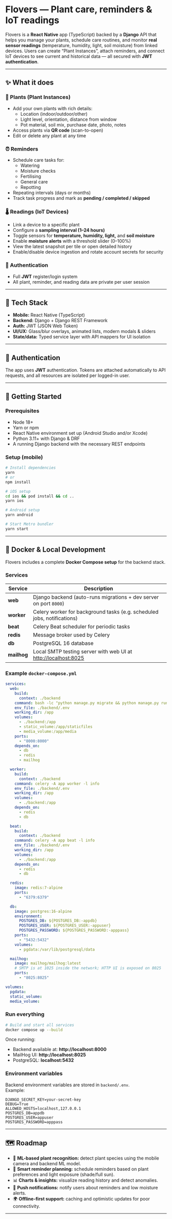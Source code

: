 # Flovers — Plant care, reminders & IoT readings

Flovers is a **React Native** app (TypeScript) backed by a **Django** API that helps you manage your plants, schedule care routines, and monitor **real sensor readings** (temperature, humidity, light, soil moisture) from linked devices. Users can create “Plant Instances”, attach reminders, and connect IoT devices to see current and historical data — all secured with **JWT authentication**.

---

## ✨ What it does

### 🌱 Plants (Plant Instances)
- Add your own plants with rich details:
  - Location (indoor/outdoor/other)
  - Light level, orientation, distance from window
  - Pot material, soil mix, purchase date, photo, notes
- Access plants via **QR code** (scan-to-open)
- Edit or delete any plant at any time

### ⏰ Reminders
- Schedule care tasks for:
  - Watering
  - Moisture checks
  - Fertilising
  - General care
  - Repotting
- Repeating intervals (days or months)
- Track task progress and mark as **pending / completed / skipped**

### 🌡️ Readings (IoT Devices)
- Link a device to a specific plant
- Configure a **sampling interval (1–24 hours)**
- Toggle sensors for **temperature, humidity, light,** and **soil moisture**
- Enable **moisture alerts** with a threshold slider (0–100%)
- View the latest snapshot per tile or open detailed history
- Enable/disable device ingestion and rotate account secrets for security

### 🔐 Authentication
- Full **JWT** register/login system
- All plant, reminder, and reading data are private per user session

---

## 🧱 Tech Stack

- **Mobile:** React Native (TypeScript)
- **Backend:** Django + Django REST Framework
- **Auth:** JWT (JSON Web Token)
- **UI/UX:** Glass/blur overlays, animated lists, modern modals & sliders
- **State/data:** Typed service layer with API mappers for UI isolation

---

## 🔐 Authentication

The app uses **JWT** authentication. Tokens are attached automatically to API requests, and all resources are isolated per logged-in user.

---

## 🚀 Getting Started

### Prerequisites

- Node 18+
- Yarn or npm
- React Native environment set up (Android Studio and/or Xcode)
- Python 3.11+ with Django & DRF
- A running Django backend with the necessary REST endpoints

### Setup (mobile)

```bash
# Install dependencies
yarn
# or
npm install

# iOS setup
cd ios && pod install && cd ..
yarn ios

# Android setup
yarn android

# Start Metro bundler
yarn start
```

---

## 🧩 Docker & Local Development

Flovers includes a complete **Docker Compose setup** for the backend stack.

### Services

| Service | Description |
|----------|-------------|
| **web** | Django backend (auto-runs migrations + dev server on port `8000`) |
| **worker** | Celery worker for background tasks (e.g. scheduled jobs, notifications) |
| **beat** | Celery Beat scheduler for periodic tasks |
| **redis** | Message broker used by Celery |
| **db** | PostgreSQL 16 database |
| **mailhog** | Local SMTP testing server with web UI at [http://localhost:8025](http://localhost:8025) |

### Example `docker-compose.yml`

```yaml
services:
  web:
    build:
      context: ./backend
    command: bash -lc "python manage.py migrate && python manage.py runserver 0.0.0.0:8000"
    env_file: ./backend/.env
    working_dir: /app
    volumes:
      - ./backend:/app
      - static_volume:/app/staticfiles
      - media_volume:/app/media
    ports:
      - "8000:8000"
    depends_on:
      - db
      - redis
      - mailhog

  worker:
    build:
      context: ./backend
    command: celery -A app worker -l info
    env_file: ./backend/.env
    working_dir: /app
    volumes:
      - ./backend:/app
    depends_on:
      - redis
      - db

  beat:
    build:
      context: ./backend
    command: celery -A app beat -l info
    env_file: ./backend/.env
    working_dir: /app
    volumes:
      - ./backend:/app
    depends_on:
      - redis
      - db

  redis:
    image: redis:7-alpine
    ports:
      - "6379:6379"

  db:
    image: postgres:16-alpine
    environment:
      POSTGRES_DB: ${POSTGRES_DB:-appdb}
      POSTGRES_USER: ${POSTGRES_USER:-appuser}
      POSTGRES_PASSWORD: ${POSTGRES_PASSWORD:-apppass}
    ports:
      - "5432:5432"
    volumes:
      - pgdata:/var/lib/postgresql/data

  mailhog:
    image: mailhog/mailhog:latest
    # SMTP is at 1025 inside the network; HTTP UI is exposed on 8025
    ports:
      - "8025:8025"

volumes:
  pgdata:
  static_volume:
  media_volume:
```

### Run everything

```bash
# Build and start all services
docker compose up --build
```

Once running:
- Backend available at: **http://localhost:8000**
- MailHog UI: **http://localhost:8025**
- PostgreSQL: **localhost:5432**

### Environment variables

Backend environment variables are stored in `backend/.env`.  
Example:
```env
DJANGO_SECRET_KEY=your-secret-key
DEBUG=True
ALLOWED_HOSTS=localhost,127.0.0.1
POSTGRES_DB=appdb
POSTGRES_USER=appuser
POSTGRES_PASSWORD=apppass
```

---

## 🗺️ Roadmap

- 🤖 **ML-based plant recognition:** detect plant species using the mobile camera and backend ML model.
- 🧠 **Smart reminder planning:** schedule reminders based on plant preferences and light exposure (shade/full sun).
- 📊 **Charts & insights:** visualize reading history and detect anomalies.
- 🔔 **Push notifications:** notify users about reminders and low moisture alerts.
- 🌍 **Offline-first support:** caching and optimistic updates for poor connectivity.

---
